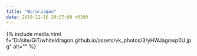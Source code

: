 ```yaml
---
title: "Фотография"
date: 2019-12-16 20:57:00 +0300
---
```



{% include media.html f="D:/site/GiT/whiteldragon.github.io/assets/vk_photos/3/yHWJagowp0U.jpg" alt="" %}

